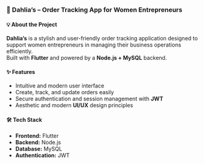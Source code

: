 ### 🌸 Dahlia’s – Order Tracking App for Women Entrepreneurs

#### 💡 About the Project  
**Dahlia’s** is a stylish and user-friendly order tracking application designed to support women entrepreneurs in managing their business operations efficiently.  
Built with **Flutter** and powered by a **Node.js + MySQL** backend.

#### ✨ Features  
- Intuitive and modern user interface  
- Create, track, and update orders easily  
- Secure authentication and session management with **JWT**  
- Aesthetic and modern **UI/UX** design principles  


#### 🛠️ Tech Stack  
- **Frontend:** Flutter  
- **Backend:** Node.js  
- **Database:** MySQL  
- **Authentication:** JWT  
